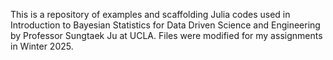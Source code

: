 This is a repository of examples and scaffolding Julia codes used in Introduction to Bayesian Statistics for Data Driven Science and Engineering by Professor Sungtaek Ju at UCLA. Files were modified for my assignments in Winter 2025.
